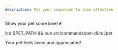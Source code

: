 ```yaml
---
description: Pet your companion to show affection
---
```


Show your pet some love! 💕

!cd $PET_PATH && bun src/commands/pet-cli.ts /pet

Your pet feels loved and appreciated!